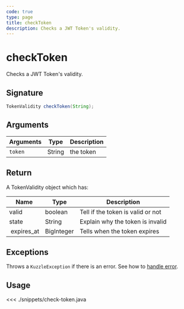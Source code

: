 ```yaml
---
code: true
type: page
title: checkToken
description: Checks a JWT Token's validity.
---
```


# checkToken

Checks a JWT Token's validity.

## Signature

```java
TokenValidity checkToken(String);
```

## Arguments

| Arguments | Type   | Description |
| --------- | ------ | ----------- |
| `token`   | String | the token   |

## Return

A TokenValidity object which has:

| Name        | Type       | Description                       |
| ----------- | ---------- | --------------------------------- |
| valid       | boolean    | Tell if the token is valid or not |
| state       | String     | Explain why the token is invalid  |
|  expires_at | BigInteger | Tells when the token expires      |

## Exceptions

Throws a `KuzzleException` if there is an error. See how to [handle error](/sdk/java/1/essentials/error-handling/).

## Usage

<<< ./snippets/check-token.java
